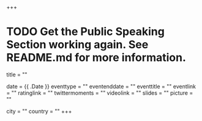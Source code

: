 +++
# TODO Get the Public Speaking Section working again. See README.md for more information.
title = ""

date = {{ .Date }}
eventtype = ""
eventenddate = ""
eventtitle = ""
eventlink = ""
ratinglink = ""
twittermoments = ""
videolink = ""
slides = ""
picture = ""

city = ""
country = ""
+++